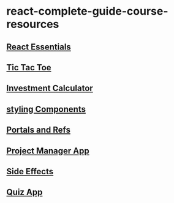 # react-complete-guide-course-resources

## [React Essentials](./react_essentials)

## [Tic Tac Toe](./tic-tac-toe)

## [Investment Calculator]('./investment-calculator')

## [styling Components]('./styling-components')

## [Portals and Refs]('./portal-and-ref')

## [Project Manager App]('./project-manager-app')

## [Side Effects]('./side-effects)

## [Quiz App]('./quiz-app)
